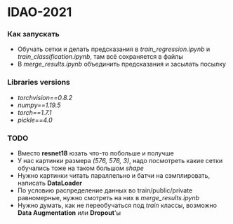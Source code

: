 # IDAO-2021


### Как запускать
* Обучать сетки и делать предсказания в _train_regression.ipynb_ и _train_classification.ipynb_, там всё сохраняется в файлы
* В _merge_results.ipynb_ объединить предсказания и засылать посылку

### Libraries versions
* _torchvision==0.8.2_
* _numpy==1.19.5_
* _torch==1.7.1_
* _pickle==4.0_

### TODO
* Вместо __resnet18__ юзать что-то побольше и получше
* У нас картинки размера _(576, 576, 3)_, надо посмотреть какие сетки обучались тоже на таком большом _shape_
* Нужно картинки читать параллельно и батчи на сэмплировать, написать __DataLoader__
* По условию распределение данных во train/public/private равномерные, нужно смотреть на них в _merge_results.ipynb_
* Нужно думать, как не переобучаться под _train_ классы, возможно __Data Augmentation__ или __Dropout__'ы
